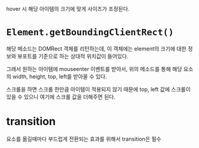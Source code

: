 hover 시 해당 아이템의 크기에 맞게 사이즈가 조정된다.

# `Element.getBoundingClientRect()`
해당 메소드는 DOMRect 객체를 리턴하는데, 이 객체에는 element의 크기에 대한 정보와 뷰포트를 기준으로 하는 상대적 위치값이 들어있다.

그래서 원하는 아이템에 mouseenter 이벤트를 받아서, 위의 메소드를 통해 해당 요소의 width, height, top, left를 받아올 수 있다. 

스크롤을 하면 스크롤 한만큼 아이템이 적용되지 않기 때문에 top, left 값에 스크롤이 있을 수 있으니 여기에 스크롤 값을 더해주면 된다.

# transition

요소를 옮길때마다 부드럽게 전환되는 효과를 위해서 transition은 필수 
